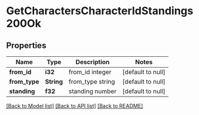 # GetCharactersCharacterIdStandings200Ok

## Properties
Name | Type | Description | Notes
------------ | ------------- | ------------- | -------------
**from_id** | **i32** | from_id integer | [default to null]
**from_type** | **String** | from_type string | [default to null]
**standing** | **f32** | standing number | [default to null]

[[Back to Model list]](../README.md#documentation-for-models) [[Back to API list]](../README.md#documentation-for-api-endpoints) [[Back to README]](../README.md)


